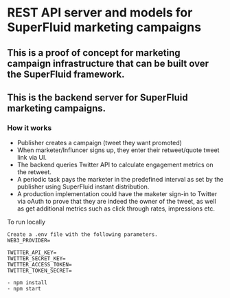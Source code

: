 # REST API server and models for SuperFluid marketing campaigns

## This is a proof of concept for marketing campaign infrastructure that can be built over the SuperFluid framework.

## This is the backend server for SuperFluid marketing campaigns.

### How it works

- Publisher creates a campaign (tweet they want promoted)
- When marketer/Influncer signs up, they enter their retweet/quote tweet link via UI.
- The backend queries Twitter API to calculate engagement metrics on the retweet.
- A periodic task pays the marketer in the predefined interval as set by the publisher using SuperFluid instant distribution.
- A production implementation could have the maketer sign-in to Twitter via oAuth to prove that they are indeed the owner of 
the tweet, as well as get additional metrics such as click through rates, impressions etc.


To run locally
```
Create a .env file with the following parameters.
WEB3_PROVIDER=

TWITTER_API_KEY=
TWITTER_SECRET_KEY=
TWITTER_ACCESS_TOKEN=
TWITTER_TOKEN_SECRET=

- npm install
- npm start
```